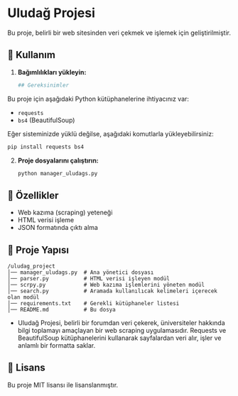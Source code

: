 # Uludağ Projesi

Bu proje, belirli bir web sitesinden veri çekmek ve işlemek için geliştirilmiştir.

## 📌 Kullanım

1. **Bağımlılıkları yükleyin:**
   ```bash
   ## Gereksinimler

Bu proje için aşağıdaki Python kütüphanelerine ihtiyacınız var:

- `requests`
- `bs4` (BeautifulSoup)

Eğer sisteminizde yüklü değilse, aşağıdaki komutlarla yükleyebilirsiniz:

   ```bash
   pip install requests bs4
   ```

2. **Proje dosyalarını çalıştırın:**
   ```bash
   python manager_uludags.py
   ```

## 🚀 Özellikler
- Web kazıma (scraping) yeteneği
- HTML verisi işleme
- JSON formatında çıktı alma

## 📂 Proje Yapısı
```
/uludag_project
│── manager_uludags.py  # Ana yönetici dosyası
│── parser.py           # HTML verisi işleyen modül
│── scrpy.py            # Web kazıma işlemlerini yöneten modül
│── search.py           # Aramada kullanılıcak kelimeleri içerecek olan modül
│── requirements.txt    # Gerekli kütüphaneler listesi
│── README.md           # Bu dosya
```

- Uludağ Projesi, belirli bir forumdan veri çekerek, üniversiteler hakkında bilgi toplamayı amaçlayan bir web scraping uygulamasıdır. Requests ve BeautifulSoup kütüphanelerini kullanarak sayfalardan veri alır, işler ve anlamlı bir formatta saklar.


## 📜 Lisans
Bu proje MIT lisansı ile lisanslanmıştır.


